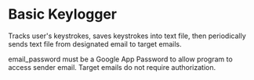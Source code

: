 # Basic Keylogger


Tracks user's keystrokes, saves keystrokes into text file, then periodically sends text file from designated email to target emails.

email_password must be a Google App Password to allow program to access sender email. Target emails do not require authorization.






